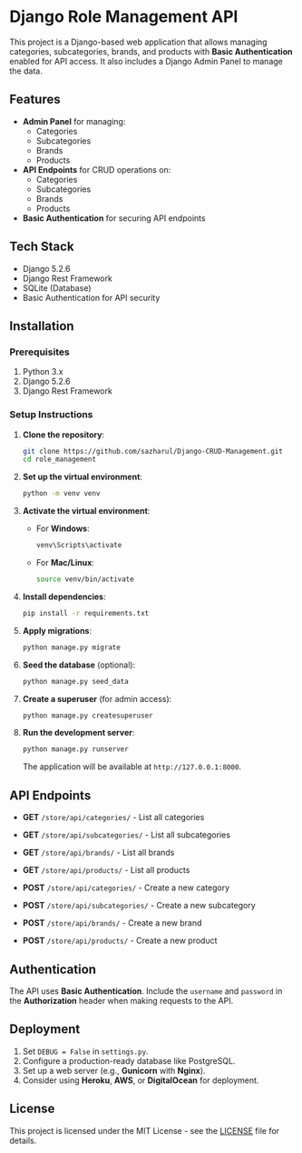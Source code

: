 # Django Role Management API

This project is a Django-based web application that allows managing categories, subcategories, brands, and products with **Basic Authentication** enabled for API access. It also includes a Django Admin Panel to manage the data.

## Features

- **Admin Panel** for managing:
  - Categories
  - Subcategories
  - Brands
  - Products
- **API Endpoints** for CRUD operations on:
  - Categories
  - Subcategories
  - Brands
  - Products
- **Basic Authentication** for securing API endpoints

## Tech Stack

- Django 5.2.6
- Django Rest Framework
- SQLite (Database)
- Basic Authentication for API security

## Installation

### Prerequisites

1. Python 3.x
2. Django 5.2.6
3. Django Rest Framework

### Setup Instructions

1. **Clone the repository**:

    ```bash
    git clone https://github.com/sazharul/Django-CRUD-Management.git
    cd role_management
    ```

2. **Set up the virtual environment**:

    ```bash
    python -m venv venv
    ```

3. **Activate the virtual environment**:

    - For **Windows**:
      ```bash
      venv\Scripts\activate
      ```

    - For **Mac/Linux**:
      ```bash
      source venv/bin/activate
      ```

4. **Install dependencies**:

    ```bash
    pip install -r requirements.txt
    ```

5. **Apply migrations**:

    ```bash
    python manage.py migrate
    ```

6. **Seed the database** (optional):

    ```bash
    python manage.py seed_data
    ```

7. **Create a superuser** (for admin access):

    ```bash
    python manage.py createsuperuser
    ```

8. **Run the development server**:

    ```bash
    python manage.py runserver
    ```

    The application will be available at `http://127.0.0.1:8000`.

## API Endpoints

- **GET** `/store/api/categories/` - List all categories
- **GET** `/store/api/subcategories/` - List all subcategories
- **GET** `/store/api/brands/` - List all brands
- **GET** `/store/api/products/` - List all products

- **POST** `/store/api/categories/` - Create a new category
- **POST** `/store/api/subcategories/` - Create a new subcategory
- **POST** `/store/api/brands/` - Create a new brand
- **POST** `/store/api/products/` - Create a new product

## Authentication

The API uses **Basic Authentication**. Include the `username` and `password` in the **Authorization** header when making requests to the API.

## Deployment

1. Set `DEBUG = False` in `settings.py`.
2. Configure a production-ready database like PostgreSQL.
3. Set up a web server (e.g., **Gunicorn** with **Nginx**).
4. Consider using **Heroku**, **AWS**, or **DigitalOcean** for deployment.

## License

This project is licensed under the MIT License - see the [LICENSE](LICENSE) file for details.
